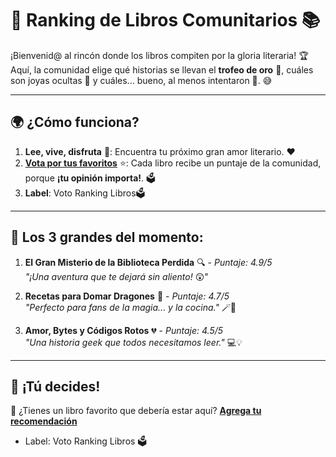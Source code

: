 # 🌟 **Ranking de Libros Comunitarios** 📚

¡Bienvenid@ al rincón donde los libros compiten por la gloria literaria! 🏆  
Aquí, la comunidad elige qué historias se llevan el **trofeo de oro** 🥇, cuáles son joyas ocultas 🥈 y cuáles... bueno, al menos intentaron 🥉. 😅

---

## 🌍 **¿Cómo funciona?**
1. **Lee, vive, disfruta** 📖: Encuentra tu próximo gran amor literario. ❤️  
2. **[Vota por tus favoritos](https://github.com/savamidev/BookTrack/issues)** ⭐: Cada libro recibe un puntaje de la comunidad, porque **¡tu opinión importa!**. 🗳️  
3. **Label**: Voto Ranking Libros🗳️

---

## 🏅 **Los 3 grandes del momento**:
1. **El Gran Misterio de la Biblioteca Perdida** 🔍 - *Puntaje: 4.9/5*  
   _"¡Una aventura que te dejará sin aliento!_ 😲"  

2. **Recetas para Domar Dragones** 🐉 - *Puntaje: 4.7/5*  
   _"Perfecto para fans de la magia... y la cocina."_ 🪄🍲  

3. **Amor, Bytes y Códigos Rotos** 💔 - *Puntaje: 4.5/5*  
   _"Una historia geek que todos necesitamos leer."_ 💻💡  

---

## 🎯 **¡Tú decides!**
📩 ¿Tienes un libro favorito que debería estar aquí? 
**[Agrega tu recomendación](https://github.com/savamidev/BookTrack/issues)** 
- Label: Voto Ranking Libros 🗳️
